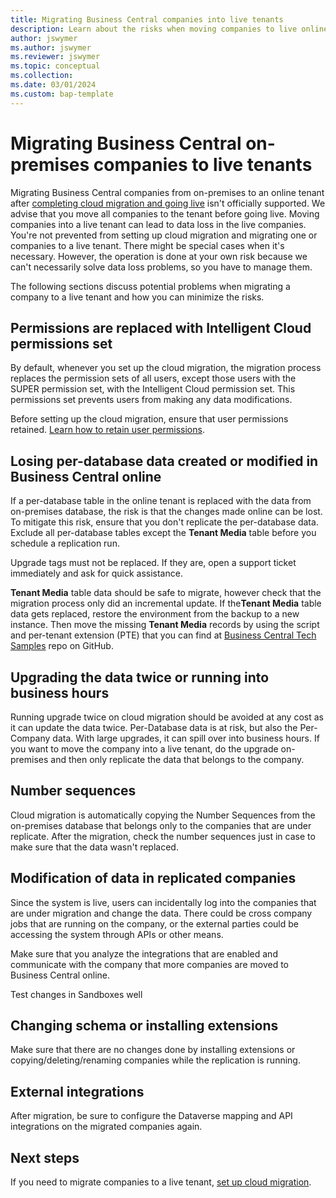 ```yaml
---
title: Migrating Business Central companies into live tenants
description: Learn about the risks when moving companies to live online tenants.
author: jswymer
ms.author: jswymer
ms.reviewer: jswymer
ms.topic: conceptual 
ms.collection: 
ms.date: 03/01/2024
ms.custom: bap-template
---
```


# Migrating Business Central on-premises companies to live tenants

Migrating Business Central companies from on-premises to an online tenant after [completing cloud migration and going live](migration-finish.md) isn't officially supported. We advise that you move all companies to the tenant before going live. Moving companies into a live tenant can lead to data loss in the live companies. You're not prevented from setting up cloud migration and migrating one or companies to a live tenant. There might be special cases when it's necessary. However, the operation is done at your own risk because we can't necessarily solve data loss problems, so you have to manage them.

The following sections discuss potential problems when migrating a company to a live tenant and how you can minimize the risks.

## Permissions are replaced with Intelligent Cloud permissions set

By default, whenever you set up the cloud migration, the migration process replaces the permission sets of all users, except those users with the SUPER permission set, with the Intelligent Cloud permission set. This permissions set prevents users from making any data modifications.

Before setting up the cloud migration, ensure that user permissions retained. [Learn how to retain user permissions](migration-retain-permissions.md). 

## Losing per-database data created or modified in Business Central online  

If a per-database table in the online tenant is replaced with the data from on-premises database, the risk is that the changes made online can be lost. To mitigate this risk, ensure that you don't replicate the per-database data. Exclude all per-database tables except the **Tenant Media** table before you schedule a replication run.

Upgrade tags must not be replaced. If they are, open a support ticket immediately and ask for quick assistance.

**Tenant Media** table data should be safe to migrate, however check that the migration process only did an incremental update. If the**Tenant Media** table data gets replaced, restore the environment from the backup to a new instance. Then move the missing **Tenant Media** records by using the script and per-tenant extension (PTE) that you can find at [Business Central Tech Samples](https://github.com/microsoft/BCTech/tree/master/samples/CloudMigration/MoveTenantMediaBetweenTenantsWithAPI) repo on GitHub.

## Upgrading the data twice or running into business hours 

Running upgrade twice on cloud migration should be avoided at any cost as it can update the data twice. Per-Database data is at risk, but also the Per-Company data. With large upgrades, it can spill over into business hours. If you want to move the company into a live tenant, do the upgrade on-premises and then only replicate the data that belongs to the company.

## Number sequences 

Cloud migration is automatically copying the Number Sequences from the on-premises database that belongs only to the companies that are under replicate. After the migration, check the number sequences just in case to make sure that the data wasn't replaced. 

## Modification of data in replicated companies

Since the system is live, users can incidentally log into the companies that are under migration and change the data. There could be cross company jobs that are running on the company, or the external parties could be accessing the system through APIs or other means. 

Make sure that you analyze the integrations that are enabled and communicate with the company that more companies are moved to Business Central online.

Test changes in Sandboxes well 

## Changing schema or installing extensions

Make sure that there are no changes done by installing extensions or copying/deleting/renaming companies while the replication is running. 

## External integrations 

After migration, be sure to configure the Dataverse mapping and API integrations on the migrated companies again.

## Next steps

If you need to migrate companies to a live tenant, [set up cloud migration](migration-setup.md).
